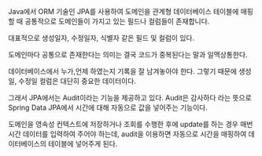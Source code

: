 Java에서 ORM 기술인 JPA를 사용하여 도메인을 관계형 데이터베이스 테이블에 매핑할 때 공통적으로 도메인들이 가지고 있는 필드나 컬럼들이 존재합니다.

대표적으로 생성일자, 수정일자, 식별자 같은 필드 및 컬럼이 있다.

도메인마다 공통으로 존재한다는 의미는 결국 코드가 중복된다는 말과 일맥상통한다.

데이터베이스에서 누가,언제 하였는지 기록을 잘 남겨놓아야 한다. 그렇기 때문에 생성일, 수정일 컬럼은 대단히 중요한 데이터이다.

그래서 JPA에서는 Audit이라는 기능을 제공하고 있다. Audit은 감사하다 라는 뜻으로 Spring Data JPA에서 시간에 대해 자동으로 값을 넣어주는 기능이다.

도메인을 영속성 컨텍스트에 저장하거나 조회를 수행한 후에 update를 하는 경우 매번 시간 데이터를 입력하여 주어야 하는데, audit을 이용하면 자동으로 시간을 매핑하여 데이터베이스의 테이블에 넣어주게 된다.
